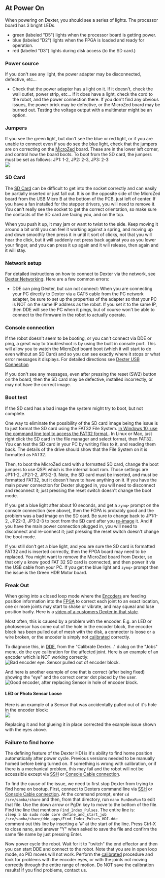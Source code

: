 ## At Power On
When powering on Dexter, you should see a series of lights. The processor board has 3 bright LEDs.
- green (labeled "D5") lights when the processor board is getting power.
- blue (labeled "D2") lights when the FPGA is loaded and ready for operation.
- red (labeled "D3") lights during disk access (to the SD card.)

### Power source
If you don't see any light, the power adapter may be disconnected, defective, etc...
- Check that the power adapter has a light on it. If it doesn't, check the wall outlet, power strip, etc... If it does have a light, check the cord to the robot, and the power connection there. If you don't find any obvious issues, the power brick may be defective, or the MicroZed board may be burned out. Testing the voltage output with a multimeter might be an option.

### Jumpers
If you see the green light, but don't see the blue or red light, or if you are unable to connect even if you do see the blue light, check that the jumpers are on correcting on the [MicroZed](MicroZed) board. These are in the lower left corner, and control how the board boots. To boot from the SD card, the jumpers must be set as follows: JP1: 1-2, JP2: 2-3, JP3: 2-3<br>
![](https://user-images.githubusercontent.com/419392/59471887-65703d00-8df1-11e9-8719-f88cfd6d3ffb.png)

### SD Card
The [SD Card](SD-Card-Image) can be difficult to get into the socket correctly and can easily be partially inserted or just fall out. It is on the opposite side of the MicroZed board from the USB Micro B at the bottom of the PCB, just left of center. If you have a fan installed for the stepper drivers, you will need to remove it. You can't really see the socket to get the correct orientation, so make sure the contacts of the SD card are facing you, and on the top.

When you push it up, it may jam or want to twist to the side. Keep moving it around a bit until you can feel it working against a spring, and moving up and down smoothly then press it in until it sort of clicks, not that you will hear the click, but it will suddenly not press back against you as you lower your finger, and you can press it up again and it will release, then again and it will stay. 

### Network setup
For detailed instructions on how to connect to Dexter via the network, see [Dexter Networking](Dexter-Networking). Here are a few common errors:
- DDE can ping Dexter, but can not connect: When you are connecting your PC directly to Dexter via a CAT5 cable from the PC network adapter, be sure to set up the properties of the adapter so that your PC is NOT on the same IP address as the robot. If you set it to the same IP, then DDE will see the PC when it pings, but of course won't be able to connect to the firmware in the robot to actually operate.

### Console connection
If the robot doesn't seem to be booting, or you can't connect via DDE or ping, a great way to troubleshoot is by using the built in console port. This will allow you to watch the MicroZed board boot (which it will start to do even without an SD Card) and so you can see exactly where it stops or what error messages it displays. For detailed directions see [Dexter USB Connection](Dexter-USB-Connection)

If you don't see any messages, even after pressing the reset (SW2) button on the board, then the SD card may be defective, installed incorrectly, or may not have the correct image.

### Boot test
If the SD card has a bad image the system might try to boot, but not complete. 

One way to eliminate the possibility of the SD card image being the issue is to just format the SD card using the FAT32 File System. [In Windows 10, use the command line tool to access the FAT32 format.](https://superuser.com/a/1179872/138765). In Linux or Mac, just right click the SD card in the file manager and select format, then FAT32. You can test the SD card in your PC by writing files to it, and reading them back. The details of the drive should show that the File System on it is formatted as FAT32.

Then, to boot the MicroZed card with a formatted SD card, change the boot jumpers to use QSPI which is the internal boot rom. Those settings are JP1:1-2, JP2:1-2, JP3:2-3.  Note, the SD card must be inserted, and must be formatted FAT32, but it doesn't have to have anything on it. If you have the main power connection for Dexter plugged in, you will need to disconnect and reconnect it; just pressing the reset switch doesn't change the boot mode.

If you get a blue light after about 10 seconds, and get a `zynq>` prompt on the console connection (see above), then the FGPA is probably good and the problem was a bad image on the SD card. Be sure to change back to  JP1:1-2, JP22-3, JP3:2-3 to boot from the SD card after you [re-image](SD-Card-Image#writing-a-new-sd-card-image) it. And if you have the main power connection plugged in, you will need to disconnect and re-connect it; just pressing the reset switch doesn't change the boot mode.

If you still don't get a blue light, and you are sure the SD card is formatted FAT32 and is inserted correctly, then the FPGA board may need to be replaced. You might want to remove the MicroZed board from Dexter, so that only a know good FAT 32 SD card is connected, and then power it via the USB cable from your PC. If you get the blue light and `zynq>` prompt then the issue is the Green HDR Motor board. 

### Freak Out

When going into a closed loop mode where the [Encoders](Encoders) are feeding position information into the [FPGA](FPGA) to correct each joint to an exact location, one or more joints may start to shake or vibrate, and may squeal and lose position badly. Here is a [video of a customers Dexter in that state](https://youtu.be/S1g-IPPbs4I).

Most often, this is caused by a problem with the encoder. E.g. an LED or photosensor has come out of the hole in the encoder block, the encoder block has been pulled out of mesh with the disk, a connector is loose or a wire broken, or the encoder is simply not [calibrated](Encoder-Calibration) correctly. 

To diagnose this, in [DDE](DDE), from the "Calibrate Dexter..." dialog on the "Jobs" menu, do the eye calibration for the affected joint. Here is an example of an encoder which is NOT working correctly:<br>
![Bad encoder eye. Sensor pulled out of encoder block.](https://user-images.githubusercontent.com/419392/59715702-4f83c300-91c9-11e9-85df-87ec6569a9de.png)

And here is another example of one that is correct (after being fixed) showing the "eye" and the correct center dot placed by the user.<br>
![Good encoder, after replacing Sensor in hole of encoder block.](https://user-images.githubusercontent.com/419392/59716213-6d9df300-91ca-11e9-87d6-0b530f39fb61.png)

#### LED or Photo Sensor Loose

Here is an example of a Sensor that was accidentally pulled out of it's hole in the encoder block:<br>
![](https://user-images.githubusercontent.com/419392/59716415-cff6f380-91ca-11e9-94e7-980a95b79e56.png)

Replacing it and hot glueing it in place corrected the example issue shown with the eyes above. 

### Failure to find home

The defining feature of the Dexter HDI is it's ability to find home position automatically after power cycle. Previous versions needed to be manually homed before being turned on. If something is wrong with calibration, or if there is a mechanical problem, this may fail and the robot will not be accessible except via [SSH](Dexter-Networking) or [Console Cable connection](Dexter-USB-Connection). 

To find the cause of the issue, we need to first stop Dexter from trying to find home on bootup. First, connect to Dexters command line via [SSH](Dexter-Networking) or [Console Cable connection](Dexter-USB-Connection). At the command prompt, enter `cd /srv/samba/share` and then, from that directory, run `nano RunDexRun` to edit that file. Use the down arrow or PgDn key to move to the bottom of the file. Find the line that mentions `Find_Index_Pulses`. The entire line is:<BR>
`sleep 5 && sudo node core define_and_start_job /srv/samba/share/dde_apps/Find_Index_Pulses_HDI.dde`<br>
comment out this line by inserting a '#' at the start of the line. Press Ctrl-X to close nano, and answer "Y" when asked to save the file and confirm the same file name by just pressing Enter. 

Now power cycle the robot. Wait for it to "twitch" the end effector and then you can start DDE and connect to the robot. Note that you are in open loop mode, so PID moves will not work. Perform the [calibrated](Encoder-Calibration) procedure and look for problems with the encoder eyes, or with the joints not moving correctly through the entire range of motion. Do NOT save the calibration results! If you find problems, contact us. 
